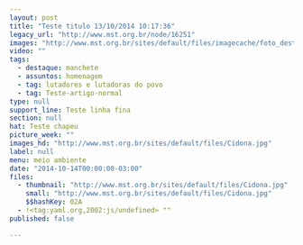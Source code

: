```yaml
---
layout: post
title: "Teste titulo 13/10/2014 10:17:36"
legacy_url: "http://www.mst.org.br/node/16251"
images: "http://www.mst.org.br/sites/default/files/imagecache/foto_destaque/Cidona.jpg"
video: ""
tags:
  - destaque: manchete
  - assuntos: homenagem
  - tag: lutadores e lutadoras do povo
  - tag: Teste-artigo-normal
type: null
support_line: Teste linha fina
section: null
hat: Teste chapeu
picture_week: ""
images_hd: "http://www.mst.org.br/sites/default/files/Cidona.jpg"
label: null
menu: meio ambiente
date: "2014-10-14T00:00:00-03:00"
files:
  - thumbnail: "http://www.mst.org.br/sites/default/files/Cidona.jpg"
    small: "http://www.mst.org.br/sites/default/files/Cidona.jpg"
    $$hashKey: 02A
  - !<tag:yaml.org,2002:js/undefined> ""
published: false

---
```

